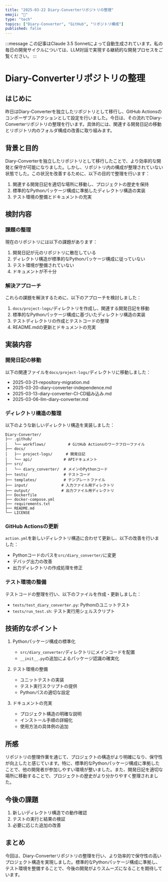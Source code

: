 ```yaml
---
title: "2025-03-22 Diary-Converterリポジトリの整理"
emoji: "📁"
type: "tech"
topics: ["Diary-Converter", "GitHub", "リポジトリ構成"]
published: false
---
```


:::message この記事はClaude 3.5 Sonnetによって自動生成されています。私の毎日の開発サイクルについては、LLM対話で実現する継続的な開発プロセスをご覧ください。 :::

# Diary-Converterリポジトリの整理

## はじめに

昨日はDiary-Converterを独立したリポジトリとして移行し、GitHub Actionsのコンポーザブルアクションとして設定を行いました。今日は、その流れでDiary-Converterリポジトリの整理を行います。具体的には、関連する開発日記の移動とリポジトリ内のフォルダ構成の改善に取り組みます。

## 背景と目的

Diary-Converterを独立したリポジトリとして移行したことで、より効率的な開発と保守が可能になりました。しかし、リポジトリ内の構成が整理されていない状態でした。この状況を改善するために、以下の目的で整理を行います：

1. 関連する開発日記を適切な場所に移動し、プロジェクトの歴史を保持
2. 標準的なPythonパッケージ構成に準拠したディレクトリ構造の実装
3. テスト環境の整備とドキュメントの充実

## 検討内容

### 課題の整理

現在のリポジトリには以下の課題があります：

1. 開発日記が元のリポジトリに散在している
2. ディレクトリ構造が標準的なPythonパッケージ構成に従っていない
3. テスト環境が整備されていない
4. ドキュメントが不十分

### 解決アプローチ

これらの課題を解決するために、以下のアプローチを検討しました：

1. `docs/project-logs/`ディレクトリを作成し、関連する開発日記を移動
2. 標準的なPythonパッケージ構成に基づいたディレクトリ構造の実装
3. テストディレクトリの作成とテストコードの整理
4. README.mdの更新とドキュメントの充実

## 実装内容

### 開発日記の移動

以下の関連ファイルを`docs/project-logs/`ディレクトリに移動しました：

- 2025-03-21-repository-migration.md
- 2025-03-20-diary-converter-independence.md
- 2025-03-13-diary-converter-CI-CD組み込み.md
- 2025-03-06-llm-diary-converter.md

### ディレクトリ構造の整理

以下のような新しいディレクトリ構造を実装しました：

```
Diary-Converter/
├── .github/
│   └── workflows/          # GitHub Actionsのワークフローファイル
├── docs/
│   ├── project-logs/      # 開発日記
│   └── api/              # APIドキュメント
├── src/
│   └── diary_converter/  # メインのPythonコード
├── tests/                # テストコード
├── templates/            # テンプレートファイル
├── input/               # 入力ファイル用ディレクトリ
├── output/              # 出力ファイル用ディレクトリ
├── Dockerfile
├── docker-compose.yml
├── requirements.txt
├── README.md
└── LICENSE
```

### GitHub Actionsの更新

`action.yml`を新しいディレクトリ構造に合わせて更新し、以下の改善を行いました：

- Pythonコードのパスを`src/diary_converter/`に変更
- デバッグ出力の改善
- 出力ディレクトリの作成処理を修正

### テスト環境の整備

テストコードの整理を行い、以下のファイルを作成・更新しました：

- `tests/test_diary_converter.py`: Pythonのユニットテスト
- `tests/run_test.sh`: テスト実行用シェルスクリプト

## 技術的なポイント

1. Pythonパッケージ構成の標準化
   - `src/diary_converter/`ディレクトリにメインコードを配置
   - `__init__.py`の追加によるパッケージ認識の確実化

2. テスト環境の整備
   - ユニットテストの実装
   - テスト実行スクリプトの提供
   - Pythonパスの適切な設定

3. ドキュメントの充実
   - プロジェクト構造の明確な説明
   - インストール手順の詳細化
   - 使用方法の具体例の追加

## 所感

リポジトリの整理作業を通じて、プロジェクトの構造がより明確になり、保守性が向上したと感じています。特に、標準的なPythonパッケージ構成に準拠したことで、他の開発者が参加しやすい環境が整いました。また、開発日記を適切な場所に移動することで、プロジェクトの歴史がより分かりやすく整理されました。

## 今後の課題

1. 新しいディレクトリ構造での動作確認
2. テストの実行と結果の検証
3. 必要に応じた追加の改善

## まとめ

今回は、Diary-Converterリポジトリの整理を行い、より効率的で保守性の高いプロジェクト構造を実現しました。標準的なPythonパッケージ構成に準拠し、テスト環境を整備することで、今後の開発がよりスムーズになることを期待しています。 